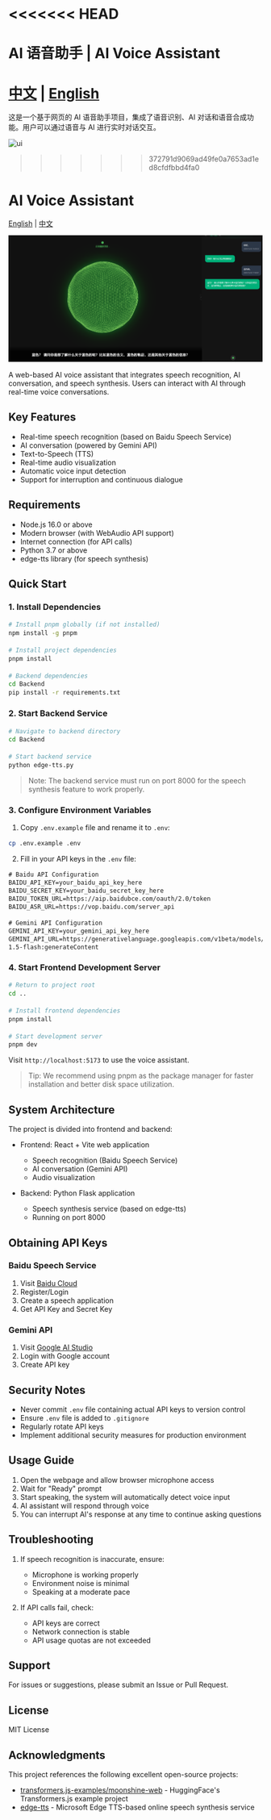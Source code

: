 <<<<<<< HEAD
=======
# AI 语音助手 | AI Voice Assistant


[中文](#ai-语音助手) | [English](#ai-voice-assistant)
=======

这是一个基于网页的 AI 语音助手项目，集成了语音识别、AI 对话和语音合成功能。用户可以通过语音与 AI 进行实时对话交互。

![ui](https://github.com/user-attachments/assets/84eed350-6ecd-420d-8cb3-edf66e502783)

>>>>>>> 372791d9069ad49fe0a7653ad1ed8cfdfbbd4fa0
# AI Voice Assistant

[English](./README.md) | [中文](./README_CN.md)

![poster](./ui.png)


A web-based AI voice assistant that integrates speech recognition, AI conversation, and speech synthesis. Users can interact with AI through real-time voice conversations.

## Key Features

- Real-time speech recognition (based on Baidu Speech Service)
- AI conversation (powered by Gemini API)
- Text-to-Speech (TTS)
- Real-time audio visualization
- Automatic voice input detection
- Support for interruption and continuous dialogue

## Requirements

- Node.js 16.0 or above
- Modern browser (with WebAudio API support)
- Internet connection (for API calls)
- Python 3.7 or above
- edge-tts library (for speech synthesis)

## Quick Start

### 1. Install Dependencies

```bash
# Install pnpm globally (if not installed)
npm install -g pnpm

# Install project dependencies
pnpm install

# Backend dependencies
cd Backend
pip install -r requirements.txt
```

### 2. Start Backend Service

```bash
# Navigate to backend directory
cd Backend

# Start backend service
python edge-tts.py
```

> Note: The backend service must run on port 8000 for the speech synthesis feature to work properly.

### 3. Configure Environment Variables

1. Copy `.env.example` file and rename it to `.env`:
```bash
cp .env.example .env
```

2. Fill in your API keys in the `.env` file:

```plaintext
# Baidu API Configuration
BAIDU_API_KEY=your_baidu_api_key_here
BAIDU_SECRET_KEY=your_baidu_secret_key_here
BAIDU_TOKEN_URL=https://aip.baidubce.com/oauth/2.0/token
BAIDU_ASR_URL=https://vop.baidu.com/server_api

# Gemini API Configuration
GEMINI_API_KEY=your_gemini_api_key_here
GEMINI_API_URL=https://generativelanguage.googleapis.com/v1beta/models/gemini-1.5-flash:generateContent
```

### 4. Start Frontend Development Server

```bash
# Return to project root
cd ..

# Install frontend dependencies
pnpm install

# Start development server
pnpm dev
```

Visit `http://localhost:5173` to use the voice assistant.

> Tip: We recommend using pnpm as the package manager for faster installation and better disk space utilization.

## System Architecture

The project is divided into frontend and backend:

- Frontend: React + Vite web application
  - Speech recognition (Baidu Speech Service)
  - AI conversation (Gemini API)
  - Audio visualization

- Backend: Python Flask application
  - Speech synthesis service (based on edge-tts)
  - Running on port 8000

## Obtaining API Keys

### Baidu Speech Service
1. Visit [Baidu Cloud](https://cloud.baidu.com/)
2. Register/Login
3. Create a speech application
4. Get API Key and Secret Key

### Gemini API
1. Visit [Google AI Studio](https://makersuite.google.com/app/apikey)
2. Login with Google account
3. Create API key

## Security Notes

- Never commit `.env` file containing actual API keys to version control
- Ensure `.env` file is added to `.gitignore`
- Regularly rotate API keys
- Implement additional security measures for production environment

## Usage Guide

1. Open the webpage and allow browser microphone access
2. Wait for "Ready" prompt
3. Start speaking, the system will automatically detect voice input
4. AI assistant will respond through voice
5. You can interrupt AI's response at any time to continue asking questions

## Troubleshooting

1. If speech recognition is inaccurate, ensure:
   - Microphone is working properly
   - Environment noise is minimal
   - Speaking at a moderate pace

2. If API calls fail, check:
   - API keys are correct
   - Network connection is stable
   - API usage quotas are not exceeded

## Support

For issues or suggestions, please submit an Issue or Pull Request.

## License

MIT License

## Acknowledgments

This project references the following excellent open-source projects:

- [transformers.js-examples/moonshine-web](https://github.com/huggingface/transformers.js-examples/tree/main/moonshine-web) - HuggingFace's Transformers.js example project
- [edge-tts](https://github.com/lyz1810/edge-tts) - Microsoft Edge TTS-based online speech synthesis service
